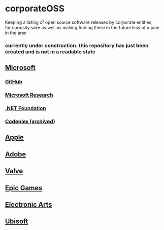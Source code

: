 # corporateOSS
Keeping a listing of open source software releases by corporate entities, <br>
for curiosity sake as well as making finding these in the future less of a pain in the arse

### currently under construction. this repository has just been created and is not in a readable state

## [Microsoft](microsoft.md)
### [GitHub](github.md)
### [Microsoft Research](msresearch.md)
### [.NET Foundation](outercurve.md)
### [Codeplex (archived)](codeplex.md)

## [Apple](apple.md)

## [Adobe](adobe.md)

## [Valve](valve.md)

## [Epic Games](epic.md)

## [Electronic Arts](ea.md)

## [Ubisoft](ubisoft.md)